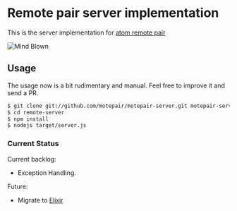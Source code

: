 # Remote pair server implementation

This is the server implementation for [atom remote pair](https://github.com/motepair/motepair)

![Mind Blown](https://raw.github.com/motepair/motepair-server/master/doc/mind-blown.gif)

## Usage

The usage now is a bit rudimentary and manual. Feel free to improve it and send a PR.

```bash
$ git clone git://github.com/motepair/motepair-server.git motepair-server
$ cd remote-server
$ npm install
$ nodejs target/server.js
```

### Current Status
Current backlog:
  - Exception Handling.

Future:
  - Migrate to [Elixir](http://elixir-lang.org)



